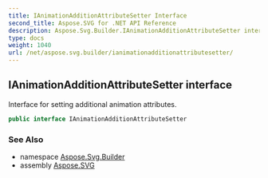 ```yaml
---
title: IAnimationAdditionAttributeSetter Interface
second_title: Aspose.SVG for .NET API Reference
description: Aspose.Svg.Builder.IAnimationAdditionAttributeSetter interface. Interface for setting additional animation attributes
type: docs
weight: 1040
url: /net/aspose.svg.builder/ianimationadditionattributesetter/
---
```

## IAnimationAdditionAttributeSetter interface

Interface for setting additional animation attributes.

```csharp
public interface IAnimationAdditionAttributeSetter
```

### See Also

* namespace [Aspose.Svg.Builder](../../aspose.svg.builder/)
* assembly [Aspose.SVG](../../)

